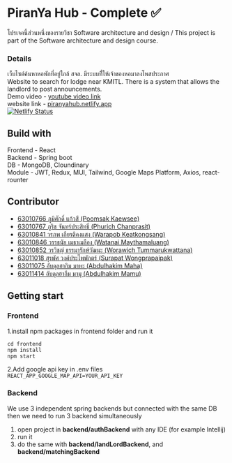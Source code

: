 # PiranYa Hub - Complete ✅

โปรเจคนี้ส่วนหนึ่งของรายวิชา Software architecture and design / This project is part of the Software architecture and design course.

### Details
เว็บไซต์ค้นหาหอพักที่อยู่ใกล้ สจล. มีระบบทีี่ให้เจ้าของหอมาลงโพสประกาศ <br />
Website to search for lodge near KMITL. There is a system that allows the landlord to post announcements. <br />
Demo video - [youtube video link](https://youtu.be/aBKQB63tBzE) <br />
website link - [piranyahub.netlify.app](https://piranyahub.netlify.app/) <br />
[![Netlify Status](https://api.netlify.com/api/v1/badges/afacf69e-89d7-4eb7-b202-649cdcbfe4ab/deploy-status)](https://app.netlify.com/sites/piranyahub/deploys)
## Build with
Frontend - React<br />
Backend - Spring boot<br />
DB - MongoDB, Cloundinary<br />
Module - JWT, Redux, MUI, Tailwind, Google Maps Platform, Axios, react-rounter

## Contributor
- [63010766  ภูมิศักดิ์  แก้วสี (Poomsak Kaewsee)](https://github.com/poomsakk)<br />
- [63010767  ภูริช  จันทร์ประสิทธิ์ (Phurich Chanprasit)](https://github.com/Phurich63010767)<br />
- [63010841  วรภพ  เกียรติคงแสง (Warapob Keatkongsang)](https://github.com/Warapob)<br />
- [63010846  วรรธนัย	 เมธาเมลือง (Watanai Maythamaluang)](https://github.com/Watanai1245)<br />
- [63010852  วรวิชญ์  ธรรมารักษ์วัฒนะ (Worawich Tummarukwattana)](https://github.com/KuR0uSaGi)<br />
- [63011018  สุรพัศ  วงศ์ประไพพักตร์ (Surapat Wongprapaipak)](https://github.com/surapat12)<br />
- [63011075  อับดุลฮากิม  มาหะ (Abdulhakim Maha)](https://github.com/Abdulhakim-Maha)<br />
- [63011414  อับดุลฮากีม  มามุ (Abdulhakim Mamu)](https://github.com/hakimparoo)<br />

## Getting start
### Frontend
1.install npm packages in frontend folder and run it<br />
   ```
   cd frontend
   npm install
   npm start
   ```
2.Add google api key in .env files<br />
```REACT_APP_GOOGLE_MAP_API=YOUR_API_KEY```
### Backend
We use 3 independent spring backends but connected with the same DB then we need to run 3 backend simultaneously
1. open project in **backend/authBackend** with any IDE (for example Intellij)<br />
2. run it<br />
3. do the same with **backend/landLordBackend**, and **backend/matchingBackend**<br />
